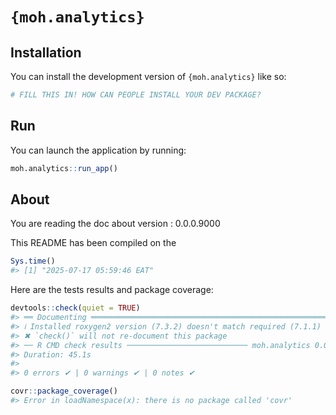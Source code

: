 
<!-- README.md is generated from README.Rmd. Please edit that file -->

# `{moh.analytics}`

<!-- badges: start -->

<!-- badges: end -->

## Installation

You can install the development version of `{moh.analytics}` like so:

``` r
# FILL THIS IN! HOW CAN PEOPLE INSTALL YOUR DEV PACKAGE?
```

## Run

You can launch the application by running:

``` r
moh.analytics::run_app()
```

## About

You are reading the doc about version : 0.0.0.9000

This README has been compiled on the

``` r
Sys.time()
#> [1] "2025-07-17 05:59:46 EAT"
```

Here are the tests results and package coverage:

``` r
devtools::check(quiet = TRUE)
#> ══ Documenting ═════════════════════════════════════════════════════════════════
#> ℹ Installed roxygen2 version (7.3.2) doesn't match required (7.1.1)
#> ✖ `check()` will not re-document this package
#> ── R CMD check results ─────────────────────────── moh.analytics 0.0.0.9000 ────
#> Duration: 45.1s
#> 
#> 0 errors ✔ | 0 warnings ✔ | 0 notes ✔
```

``` r
covr::package_coverage()
#> Error in loadNamespace(x): there is no package called 'covr'
```
